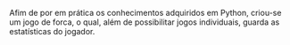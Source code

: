 Afim de por em prática os conhecimentos adquiridos em Python,
criou-se um jogo de forca, o qual, além de possibilitar jogos individuais,
guarda as estatísticas do jogador.
